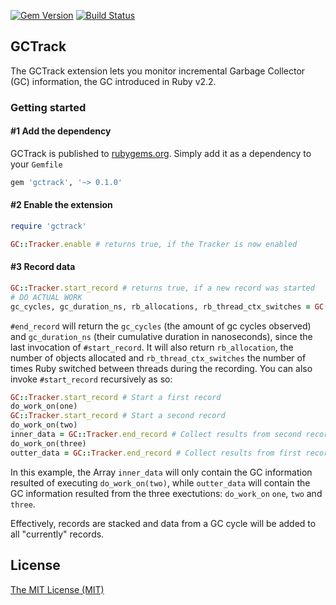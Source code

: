 [![Gem Version](https://badge.fury.io/rb/gctrack.svg)](https://badge.fury.io/rb/gctrack)
[![Build Status](https://travis-ci.org/Shopify/gctrack.svg?branch=master)](https://travis-ci.org/Shopify/gctrack)

## GCTrack

The GCTrack extension lets you monitor incremental Garbage Collector (GC) information, the GC introduced in Ruby v2.2.

### Getting started

#### #1 Add the dependency

GCTrack is published to [rubygems.org](https://rubygems.org/gems/gctrack). 
Simply add it as a dependency to your `Gemfile`

```ruby
gem 'gctrack', '~> 0.1.0'
```

#### #2 Enable the extension

```ruby
require 'gctrack'

GC::Tracker.enable # returns true, if the Tracker is now enabled
```

#### #3 Record data

```ruby
GC::Tracker.start_record # returns true, if a new record was started
# DO ACTUAL WORK
gc_cycles, gc_duration_ns, rb_allocations, rb_thread_ctx_switches = GC::Tracker.end_record
```

`#end_record` will return the `gc_cycles` (the amount of gc cycles observed) and
`gc_duration_ns` (their cumulative duration in nanoseconds), since the last
invocation of `#start_record`. It will also return `rb_allocation`, the number
of objects allocated and `rb_thread_ctx_switches` the number of times Ruby
switched between threads during the recording. You can also invoke
`#start_record` recursively as so:

```ruby
GC::Tracker.start_record # Start a first record 
do_work_on(one)
GC::Tracker.start_record # Start a second record 
do_work_on(two)
inner_data = GC::Tracker.end_record # Collect results from second record
do_work_on(three)
outter_data = GC::Tracker.end_record # Collect results from first record
```

In this example, the Array `inner_data` will only contain the GC information resulted of executing `do_work_on(two)`, while 
`outter_data` will contain the GC information resulted from the three exectutions: `do_work_on` `one`, `two` and `three`. 

Effectively, records are stacked and data from a GC cycle will be added to all "currently" records.

## License

[The MIT License (MIT)](LICENSE.md)

